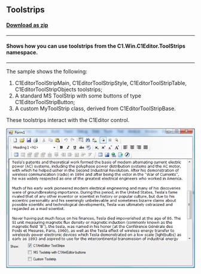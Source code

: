 ## Toolstrips
#### [Download as zip](https://grapecity.github.io/DownGit/#/home?url=https://github.com/GrapeCity/ComponentOne-WinForms-Samples/tree/master/NetFramework\XHtmlEditor\VB\ToolStrips)
____
#### Shows how you can use toolstrips from the C1.Win.C1Editor.ToolStrips namespace.
____
The sample shows the following: 
 1. C1EditorToolStripMain, C1EditorToolStripStyle, C1EditorToolStripTable, C1EditorToolStripObjects toolstrips;
 2. A standard MS ToolStrip with some buttons of type C1EditorToolStripButton;
 3. A custom MyToolStrip class, derived from C1EditorToolStripBase.

These toolstrips interact with the C1Editor control.

![screenshot](screenshot.PNG)
